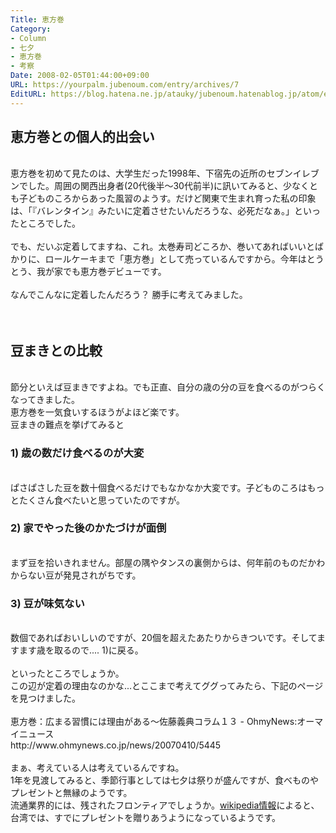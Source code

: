 ```yaml
---
Title: 恵方巻
Category:
- Column
- 七夕
- 恵方巻
- 考察
Date: 2008-02-05T01:44:00+09:00
URL: https://yourpalm.jubenoum.com/entry/archives/7
EditURL: https://blog.hatena.ne.jp/atauky/jubenoum.hatenablog.jp/atom/entry/6653458415120884276
---
```


<div xmlns="http://www.w3.org/1999/xhtml"><h2>恵方巻との個人的出会い</h2><br />恵方巻を初めて見たのは、大学生だった1998年、下宿先の近所のセブンイレブンでした。周囲の関西出身者(20代後半～30代前半)に訊いてみると、少なくとも子どものころからあった風習のようす。だけど関東で生まれ育った私の印象は、「『バレンタイン』みたいに定着させたいんだろうな、必死だなぁ。」といったところでした。<br /><br />でも、だいぶ定着してますね、これ。太巻寿司どころか、巻いてあればいいとばかりに、ロールケーキまで「恵方巻」として売っているんですから。今年はとうとう、我が家でも恵方巻デビューです。<br /><br />なんでこんなに定着したんだろう？  勝手に考えてみました。<br /><br /><br /><h2>豆まきとの比較</h2><br />節分といえば豆まきですよね。でも正直、自分の歳の分の豆を食べるのがつらくなってきました。<br />恵方巻を一気食いするほうがよほど楽です。<br />豆まきの難点を挙げてみると<br /><h3>1) 歳の数だけ食べるのが大変</h3><br />ぱさぱさした豆を数十個食べるだけでもなかなか大変です。子どものころはもっとたくさん食べたいと思っていたのですが。<br /><h3>2) 家でやった後のかたづけが面倒</h3><br />まず豆を拾いきれません。部屋の隅やタンスの裏側からは、何年前のものだかわからない豆が発見されがちです。<br /><h3>3) 豆が味気ない</h3><br />数個であればおいしいのですが、20個を超えたあたりからきついです。そしてますます歳を取るので.... 1)に戻る。<br /><br />といったところでしょうか。<br />この辺が定着の理由なのかな...とここまで考えてググってみたら、下記のページを見つけました。<br /><br />恵方巻：広まる習慣には理由がある～佐藤義典コラム１３ - OhmyNews:オーマイニュース<br /> http://www.ohmynews.co.jp/news/20070410/5445<br /><br />まぁ、考えている人は考えているんですね。<br />1年を見渡してみると、季節行事としては七夕は祭りが盛んですが、食べものやプレゼントと無縁のようです。<br />流通業界的には、残されたフロンティアでしょうか。<a href="http://ja.wikipedia.org/wiki/%E4%B8%83%E5%A4%95">wikipedia情報</a>によると、台湾では、すでにプレゼントを贈りあうようになっているようです。</div>
